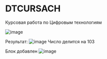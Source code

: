 # DTCURSACH
Курсовая работа по Цифровым технологиям

![image](https://github.com/Stanislaviouous/DTCURSACH/assets/60265426/3cfcdf6f-2c3f-4fff-8151-5c5711cbced9)


Результат:
![image](https://github.com/Stanislaviouous/DTCURSACH/assets/60265426/666ea09c-73bd-41fe-a07f-e5a7a70ea022)
Число делится на 103

Блок добавлен
![image](https://github.com/Stanislaviouous/DTCURSACH/assets/60265426/02a1655d-398d-492c-8baa-574987c44a74)



